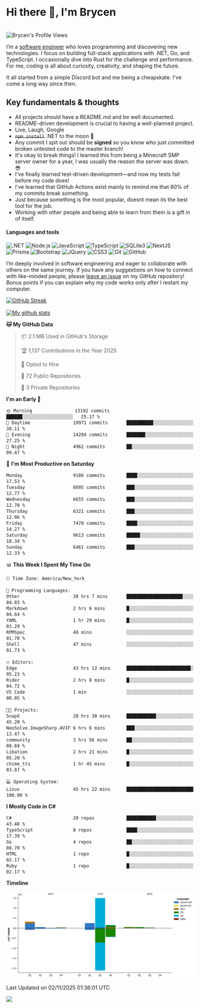 # Hi there 👋, I'm Brycen

<br>
<img src="https://komarev.com/ghpvc/?username=BrycensRanch" alt="Brycen's Profile Views" />

I’m a [software engineer](https://en.wikipedia.org/wiki/Software_engineering) who loves programming and discovering new technologies. I focus on building full-stack applications with .NET, Go, and TypeScript. I occasionally dive into Rust for the challenge and performance. For me, coding is all about curiosity, creativity, and shaping the future.

It all started from a simple Discord bot and me being a cheapskate. I've come a long way since then.

## Key fundamentals & thoughts

- All projects should have a README.md and be well documented.
- README-driven development is crucial to having a well-planned project.
- Live, Laugh, Google
- ~~`npm install`~~ .NET to the moon 🚀
- Any commit I spit out should be **signed** so you know who just committed broken untested code to the master branch!
- It's okay to break things! I learned this from being a Minecraft SMP server owner for a year, I was usually the reason the server was down. 😎
- I've finally learned test-driven development—and now my tests fail before my code does!
- I've learned that GitHub Actions exist mainly to remind me that 80% of my commits break something.
- Just because something is the most popular, doesnt mean its the best tool for the job.
- Working with other people and being able to learn from them is a gift in of itself.


<h4>Languages and tools</h4>
<p>
  <img src="https://img.shields.io/badge/.NET-%23512BD4.svg?&style=for-the-badge&logo=dotnet&logoColor=white" alt=".NET" />
  <img src="https://img.shields.io/badge/node.js%20-%2343853D.svg?&style=for-the-badge&logo=node.js&logoColor=white" alt="Node.js" />
  <img src="https://img.shields.io/badge/javascript%20-%23323330.svg?&style=for-the-badge&logo=javascript&logoColor=%23F7DF1E" alt="JavaScript" />
  <img src="https://img.shields.io/badge/typescript%20-%23323330.svg?&style=for-the-badge&logo=typescript&logoColor=#3467eb" alt="TypeScript" />
  <img src="https://img.shields.io/badge/sqlite3%20-%23323330.svg?&style=for-the-badge&logo=sqlite&logoColor=#3467eb" alt="SQLite3" />
  <img src="https://img.shields.io/badge/Next.JS%20-%23323330.svg?&style=for-the-badge&logo=next.js&logoColor=#3467eb" alt="NextJS" />
  <img src="https://img.shields.io/badge/Prisma%20-%23323330.svg?&style=for-the-badge&logo=prisma&logoColor=#3467eb" alt="Prisma" />
  <img src="https://img.shields.io/badge/bootstrap%20-%23323330.svg?&style=for-the-badge&logo=bootstrap" alt="Bootstrap" />
  <img src="https://img.shields.io/badge/jquery%20-%23323330.svg?&style=for-the-badge&logo=jquery" alt="JQuery" />
  <img src="https://img.shields.io/badge/css3%20-%23323330.svg?&style=for-the-badge&logo=css3" alt="CSS3" />
  <img src="https://img.shields.io/badge/git%20-%23323330.svg?&style=for-the-badge&logo=git" alt="Git" />
  <img src="https://img.shields.io/badge/github%20-%23323330.svg?&style=for-the-badge&logo=github" alt="GitHub" />
</p>

I’m deeply involved in software engineering and eager to collaborate with others on the same journey. If you have any suggestions on how to connect with like-minded people, please [leave an issue](https://github.com/BrycensRanch/BrycensRanch/issues/new) on my GitHub repository! Bonus points if you can explain why my code works only after I restart my computer. 

<p><a href="https://git.io/streak-stats"><img src=https://github-readme-streak-stats-eight.vercel.app?user=BrycensRanch&amp;theme=dark&amp;hide_border=true&fire=EB5454&amp;ring=0CEB19" alt="GitHub Streak"></a></p>

<a href="https://github.com/anuraghazra/github-readme-stats">
  <img align="center" src="https://github-readme-stats.anuraghazra1.vercel.app/api?username=BrycensRanch&show_icons=true&line_height=27&include_all_commits=true" alt="My github stats" />
</a>

<!--START_SECTION:waka-->
**🐱 My GitHub Data** 

> 📦 2.1 MB Used in GitHub's Storage 
 > 
> 🏆 1,137 Contributions in the Year 2025
 > 
> 💼 Opted to Hire
 > 
> 📜 72 Public Repositories 
 > 
> 🔑 3 Private Repositories 
 > 
**I'm an Early 🐤** 

```text
🌞 Morning                13192 commits       ██████░░░░░░░░░░░░░░░░░░░   25.17 % 
🌆 Daytime                19971 commits       ██████████░░░░░░░░░░░░░░░   38.11 % 
🌃 Evening                14284 commits       ███████░░░░░░░░░░░░░░░░░░   27.25 % 
🌙 Night                  4962 commits        ██░░░░░░░░░░░░░░░░░░░░░░░   09.47 % 
```
📅 **I'm Most Productive on Saturday** 

```text
Monday                   9186 commits        ████░░░░░░░░░░░░░░░░░░░░░   17.53 % 
Tuesday                  6695 commits        ███░░░░░░░░░░░░░░░░░░░░░░   12.77 % 
Wednesday                6655 commits        ███░░░░░░░░░░░░░░░░░░░░░░   12.70 % 
Thursday                 6321 commits        ███░░░░░░░░░░░░░░░░░░░░░░   12.06 % 
Friday                   7478 commits        ████░░░░░░░░░░░░░░░░░░░░░   14.27 % 
Saturday                 9613 commits        █████░░░░░░░░░░░░░░░░░░░░   18.34 % 
Sunday                   6461 commits        ███░░░░░░░░░░░░░░░░░░░░░░   12.33 % 
```


📊 **This Week I Spent My Time On** 

```text
🕑︎ Time Zone: America/New_York

💬 Programming Languages: 
Other                    38 hrs 7 mins       █████████████████████░░░░   84.03 % 
Markdown                 2 hrs 6 mins        █░░░░░░░░░░░░░░░░░░░░░░░░   04.64 % 
YAML                     1 hr 29 mins        █░░░░░░░░░░░░░░░░░░░░░░░░   03.29 % 
RPMSpec                  48 mins             ░░░░░░░░░░░░░░░░░░░░░░░░░   01.78 % 
Shell                    47 mins             ░░░░░░░░░░░░░░░░░░░░░░░░░   01.73 % 

🔥 Editors: 
Edge                     43 hrs 12 mins      ████████████████████████░   95.23 % 
Rider                    2 hrs 8 mins        █░░░░░░░░░░░░░░░░░░░░░░░░   04.72 % 
VS Code                  1 min               ░░░░░░░░░░░░░░░░░░░░░░░░░   00.05 % 

🐱‍💻 Projects: 
SnapX                    20 hrs 30 mins      ███████████░░░░░░░░░░░░░░   45.20 % 
NeoSolve.ImageSharp.AVIF 6 hrs 6 mins        ███░░░░░░░░░░░░░░░░░░░░░░   13.47 % 
community                3 hrs 56 mins       ██░░░░░░░░░░░░░░░░░░░░░░░   08.69 % 
Libation                 2 hrs 21 mins       █░░░░░░░░░░░░░░░░░░░░░░░░   05.20 % 
chime_tts                1 hr 45 mins        █░░░░░░░░░░░░░░░░░░░░░░░░   03.87 % 

💻 Operating System: 
Linux                    45 hrs 22 mins      █████████████████████████   100.00 % 
```

**I Mostly Code in C#** 

```text
C#                       20 repos            ███████████░░░░░░░░░░░░░░   43.48 % 
TypeScript               8 repos             ████░░░░░░░░░░░░░░░░░░░░░   17.39 % 
Go                       4 repos             ██░░░░░░░░░░░░░░░░░░░░░░░   08.70 % 
HTML                     1 repo              █░░░░░░░░░░░░░░░░░░░░░░░░   02.17 % 
Ruby                     1 repo              █░░░░░░░░░░░░░░░░░░░░░░░░   02.17 % 
```



**Timeline**

![Lines of Code chart](https://raw.githubusercontent.com/BrycensRanch/BrycensRanch/main/assets/bar_graph.png)


 Last Updated on 02/11/2025 01:36:01 UTC
<!--END_SECTION:waka-->

<img src="https://media1.tenor.com/m/lHB4puQoi8MAAAAC/eggnog-penguins-of-madagasgar.gif" />

<!--
**BrycensRanch/BrycensRanch** is a ✨ _special_ ✨ repository because its `README.md` (this file) appears on your GitHub profile.

Here are some ideas to get you started:

- 🔭 I’m currently working on ...
- 🌱 I’m currently learning ...
- 👯 I’m looking to collaborate on ...
- 🤔 I’m looking for help with ...
- 💬 Ask me about ...
- 📫 How to reach me: ...
- 😄 Pronouns: ...
- ⚡ Fun fact: ...
-->
